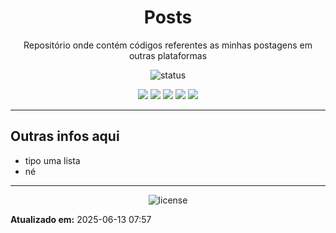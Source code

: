<!--
template_name=head
template_version=v1
-->

<h1 align="center">Posts</h1>

<p align="center">
  Repositório onde contém códigos referentes as minhas postagens em outras plataformas<br>
</p>

<p align="center">
  <img src="https://img.shields.io/badge/status-Depreciado-blue.svg" alt="status">
</p>

<p align="center">
<img src="https://img.shields.io/badge/topics:-grey"> 
<img src="https://img.shields.io/badge/posts-lightgrey">
<img src="https://img.shields.io/badge/documentation-lightgrey">
<img src="https://img.shields.io/badge/no%20espace-lightgrey">
<img src="https://img.shields.io/badge/com%20hifen-lightgrey">
</p>

<hr>


## Outras infos aqui

- tipo uma lista
- né

<!--
template_name=footer
template_version=v1
-->

---
<p align="center">
   <img src="https://img.shields.io/badge/licença-MIT-blue.svg" alt="license">
</p>

**Atualizado em:** 2025-06-13 07:57